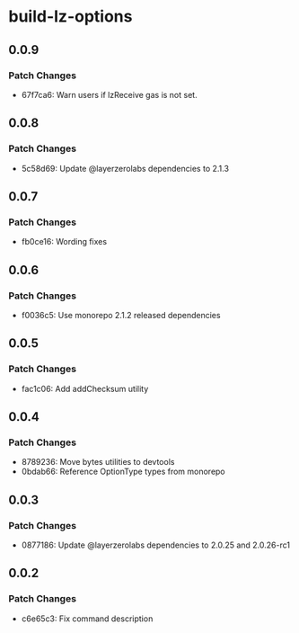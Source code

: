 # build-lz-options

## 0.0.9

### Patch Changes

- 67f7ca6: Warn users if lzReceive gas is not set.

## 0.0.8

### Patch Changes

- 5c58d69: Update @layerzerolabs dependencies to 2.1.3

## 0.0.7

### Patch Changes

- fb0ce16: Wording fixes

## 0.0.6

### Patch Changes

- f0036c5: Use monorepo 2.1.2 released dependencies

## 0.0.5

### Patch Changes

- fac1c06: Add addChecksum utility

## 0.0.4

### Patch Changes

- 8789236: Move bytes utilities to devtools
- 0bdab66: Reference OptionType types from monorepo

## 0.0.3

### Patch Changes

- 0877186: Update @layerzerolabs dependencies to 2.0.25 and 2.0.26-rc1

## 0.0.2

### Patch Changes

- c6e65c3: Fix command description
